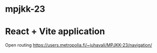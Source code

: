 # mpjkk-23

<h1>React + Vite application</h1>

Open routing https://users.metropolia.fi/~juhavali/MPJKK-23/navigation/
